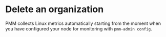 # Delete an organization



PMM collects Linux metrics automatically starting from the moment when you have configured your node for monitoring with `pmm-admin config`.
